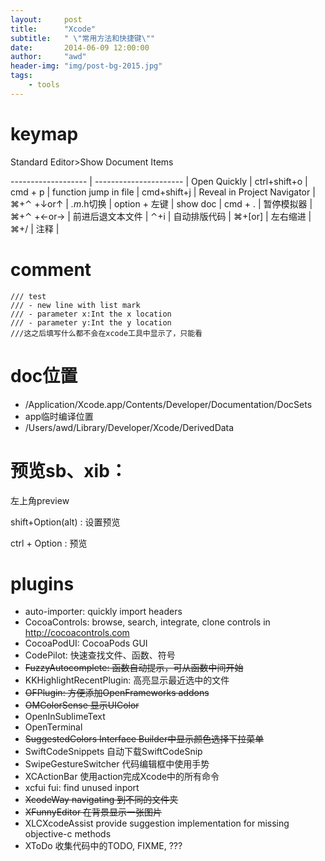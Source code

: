 ```yaml
---
layout:     post
title:      "Xcode"
subtitle:   " \"常用方法和快捷键\""
date:       2014-06-09 12:00:00
author:     "awd"
header-img: "img/post-bg-2015.jpg"
tags:
    - tools
---
```

# keymap
Standard Editor>Show Document Items 

------------------- | ---------------------- |
Open Quickly        | ctrl+shift+o           |
cmd + p             | function jump in file  |
cmd+shift+j         | Reveal in Project Navigator   |
⌘+⌃ +↓or↑           | *.m*.h切换  |
option + 左键        | show doc |
cmd + .             | 暂停模拟器 |
⌘+⌃ +←or→           | 前进后退文本文件 |
⌃+i                 | 自动排版代码 | 
⌘+[or]              | 左右缩进 | 
⌘+/                 | 注释 |


# comment

```
/// test
/// - new line with list mark
/// - parameter x:Int the x location
/// - parameter y:Int the y location
///这之后填写什么都不会在xcode工具中显示了，只能看
```

# doc位置

- /Application/Xcode.app/Contents/Developer/Documentation/DocSets
- app临时编译位置
- /Users/awd/Library/Developer/Xcode/DerivedData

# 预览sb、xib：
左上角preview



shift+Option(alt) : 设置预览

ctrl + Option : 预览


# plugins

- auto-importer: quickly import headers 
- CocoaControls: browse, search, integrate, clone controls in http://cocoacontrols.com
- CocoaPodUI:			CocoaPods GUI
- CodePilot:				快速查找文件、函数、符号
- ~~FuzzyAutocomplete:		函数自动提示，可从函数中间开始~~
- KKHighlightRecentPlugin:	高亮显示最近选中的文件
- ~~OFPlugin:				方便添加OpenFrameworks addons~~
- ~~OMColorSense			显示UIColor~~
- OpenInSublimeText
- OpenTerminal
- ~~SuggestedColors			Interface Builder中显示颜色选择下拉菜单~~
- SwiftCodeSnippets		自动下载SwiftCodeSnip
- SwipeGestureSwitcher		代码编辑框中使用手势
- XCActionBar			使用action完成Xcode中的所有命令
- xcfui					fui: find unused inport
- ~~XcodeWay				navigating 到不同的文件夹~~
- ~~XFunnyEditor			在背景显示一张图片~~
- XLCXcodeAssist			provide suggestion implementation for missing objective-c methods
- XToDo				收集代码中的TODO, FIXME, ???
